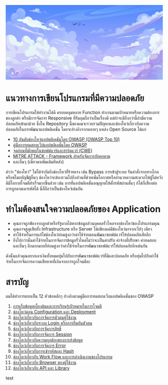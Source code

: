 ![Header](./Assets/Banner.jpg)

# แนวทางการเขียนโปรแกรมที่มีความปลอดภัย

การเขียนโปรแกรมให้ทำงานได้ดี ครอบคลุมหลาย Function ทำงานตามเป้าหมายหรือความต้องการของลูกค้า หรือมีการจัดการ Responsive ที่รัดกุมถือว่าเป็นเรื่องดี แต่ถ้าจะดียิ่งกว่านี้ถ้ามีความปลอดภัยเข้ามาด้วย ซึ่งใน Repository นี้ของผมจะรวบรวมปัญหาและช่องโหว่เกี่ยวกับความปลอดภัยในการพัฒนาแอปพลิเคชั่น โดยจะอ้างอิงจากหลายๆ แหล่ง Open Source ได้แก่
- [10 อันดับช่องโหว่แอปพลิเคชันโดย OWASP (OWASP Top 10)](https://owasp.org/www-project-top-ten/)
- [คู่มือการทดสอบเว็ปแอปพลิเคชั่นโดย OWASP](https://owasp.org/www-project-web-security-testing-guide/v42/)
- [จุดอ่อนที่มักพบในซอฟต์แวร์และฮาร์ดแวร์ (CWE)](https://cwe.mitre.org/)
- [MITRE ATTACK - Framework สำหรับจัดการภัยคุกคาม](https://attack.mitre.org/)
- และอื่นๆ (เดี๋ยวมาเพิ่มเติมทีหลัง)

คำว่า "ช่องโหว่" ไม่ได้จำกัดถึงช่องโหว่ที่ร้ายแรง เช่น Bypass การเข้าสู่ระบบ รันคำสั่งจากทางไกล หรือขโมยบัญชีผู้อื่นๆ ช่องโหว่จะต้องรวมไปถึงส่วนที่ช่วยเพิ่มโอกาสหรืออำนวยความสะดวกให้ผู้ไม่หวังดีมีโอกาสโจมตีสำเร็จมากขึ้นด้วย เช่น การที่แอปพลิเคชั่นอณุญาตให้ตั้งรหัสผ่านสั้นๆ ก้ได้ก็เสี่ยงต่อการถูกคาดเดารหัสได้ นี่ก็ถือว่าเป็นช่องโหว่เช่นกัน

# ทำไมต้องสนใจความปลอดภัยของ Application

- คุณอาจถูกฟ้องจากลูกค้าหรือรัฐบาลได้หากข้อมูลส่วนบุคคลรั่วไหลจากช่องโหว่ของโปรแกรมคุณ
- คุณอาจสูญเสียทั้ง Infrastructure หรือ Server ได้เพียงแค่มีช่องโหว่มาจากเว็ปๆ เดียว
- ค่าใช้จ่ายในการแก้ไขช่องโหว่ย่อมสูงกว่าค่าใช้จ่ายตอนพัฒนาซอฟต์แวร์ให้ปลอดภัยเสียอีก
- ยิ่งไปกว่านั้นค่าใช้จ่ายในการจัดการข้อมูลรั่วไหลไม่ว่าจะเป็นค่าปรับ ค่าจ้างที่ปรึกษา ค่าทดสอบ และอื่นๆ อีกมากมายก็ย่อมสูงกว่าค่าใช้จ่ายในการพัฒนาซอฟต์แวร์ให้ปลอดภัยอีกเช่นกัน

ดังนั้นแล้วคุณอยากเอาเงินทั้งหมดทุ่มไปกับการพัฒนาซอฟต์แวร์ที่ดีและปลอดภัย หรือทุ่มไปกับค่าใช้จ่ายในการจัดการความเสียหายที่เกิดจากการถูกโจมตีละ

# สารบัญ

ผมได้ทำการแยกเป็น 12 หัวข้อหลักๆ อ้างอิงตามคู่มือการทดสอบเว็บแอปพลิเคชั่นของ OWASP

1. [การเก็บข้อมูลเบื้องต้นและการเรียนรู้เป้าหมายในการโจมตี](./1%20-%20Information%20Gathering/README.md)
2. [ช่องโหว่ตอน Configuration และ Deployment](./2%20-%20Deployment%20Management/README.md)
3. [ช่องโหว่เกี่ยวกับการจัดการตัวตนผู้ใช้งาน](./3%20-%20Identity%20Management/README.md)
4. [ช่องโหว่เกี่ยวกับระบบ Login หรือการยืนยันตัวตน](./4%20-%20Authentication/README.md)
5. [ช่องโหว่เกียวกับการจัดการสิทธิ์](./5%20-%20Authorization/README.md)
6. [ช่องโหว่เกี่ยวกับการจัดการ Session](./6%20-%20Session%20Management/README.md)
7. [ช่องโหว่เกี่ยวกับความถูกต้องของการส่งข้อมูล](./7%20-%20Input%20Validation/README.md)
8. [ช่องโหว่เกี่ยวกับการจัดการ Error](./8%20-%20Error%20Handling/)
9. [ช่องโหว่เกี่ยวกับการเข้ารหัสและ Hash](./9%20-%20Cryptography/README.md)
10. [ช่องโหว่เกี่ยวกับ Work Flow และการดำเนินงานของโปรแกรม](./10%20-%20Business%20Logic/README.md)
11. [ช่องโหว่เกี่ยวกับ Browser ของผู้ใช้งาน](./11%20-%20Client-Side/README.md)
12. [ช่องโหว่เกี่ยวกับ API และ Library](./12%20-%20API/README.md)

test